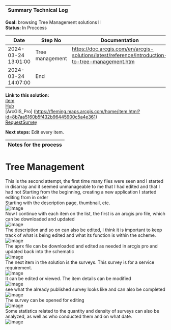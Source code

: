 
| **Summary Technical Log**                                 |
|-----------------------------------------------------------|

**Goal:** browsing Tree Management solutions II    
**Status:** In Proccess  


| **Date**              | **Step No**              | **Documentation** |
|-----------------------|--------------------------|-------------------|
| 2024-03-24 13:01:00   | Tree management          | https://doc.arcgis.com/en/arcgis-solutions/latest/reference/introduction-to-tree-management.htm |
| 2024-03-24 14:07:00   | End                      |

**Link to this solution:**  
[item](https://fleming.maps.arcgis.com/home/item.html?id=90d73ff2cc4848ae8a5660b6741650d0)  
[Hub](https://tree-management-3-fleming.hub.arcgis.com/)    
[ArcGIS_Pro] (https://fleming.maps.arcgis.com/home/item.html?id=8b7aa5160b5f432b96445900c5a4e361)  
[RequestSurvey](https://survey123.arcgis.com/share/d8bfbd6471db46c3ac2df221014c1fc1?portalUrl=https://Fleming.maps.arcgis.com)  



**Next steps:**
Edit every item.

| **Notes for the process**                                |
|-----------------------------------------------------------|


# Tree Management

This is the second attempt, the first time many files were seen and I started in disarray and it seemed unmanageable to me that I had edited and that I had not
Starting from the beginning, creating a new application I started editing from in order  
Starting with the description page, thumbnail, etc.  
![image](../a00templates/img/img205.png)  
Now I continue with each item on the list, the first is an arcgis pro file, which can be downloaded and updated  
![image](../a00templates/img/img206.png)  
The description and so on can also be edited, I think it is important to keep track of what is being edited and what its function is within the scheme.  
![image](../a00templates/img/img207.png)  
The aprx file can be downloaded and edited as needed in arcgis pro and updated back into the schematic  
![image](../a00templates/img/img208.png)  
The next item in the solution is the surveys. This survey is for a service requirement.  
![image](../a00templates/img/img209.png)  
It can be edited or viewed. The item details can be modified  
![image](../a00templates/img/img210.png)  
see what the already published survey looks like and can also be completed  
![image](../a00templates/img/img211.png)  
The survey can be opened for editing  
![image](../a00templates/img/img212.png)  
Some statistics related to the quantity and density of surveys can also be analyzed, as well as who conducted them and on what date.  
![image](../a00templates/img/img213.png)  
